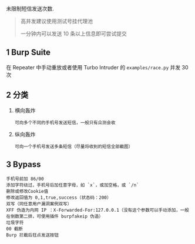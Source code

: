 未限制短信发送次数.

> 高并发建议使用测试号挂代理池
>
> 一分钟内可以发送 10 条以上信息即可尝试提交

## 1 Burp Suite

在 Repeater 中手动重放或者使用 Turbo Intruder 的 `examples/race.py` 并发 30 次

## 2 分类

1. 横向轰炸

   ```
   可向多个不同的手机号发送短信，一般只有众测会收
   ```

2. 纵向轰炸

   ```
   可向一个手机号发送多条短信（尽量将收到的短信全部截图）
   ```

## 3 Bypass

```
手机号前加 86/00
添加字符绕过，手机号后加任意字母，如 `x`，或加空格，或 `/n` 
删除或修改Cookie值
修改返回值为 0,1,true,success（状态码：200）
双写（同任意用户漏洞案例双写）
XFF 伪造为内网 IP ：X-Forwarded-For:127.0.0.1（没有这个参数可以手动添加，一般在倒数第二排，可使用插件 burpfakeip 伪造）
垃圾字符
00 截断
Burp 拦截后狂点发送按钮
```
